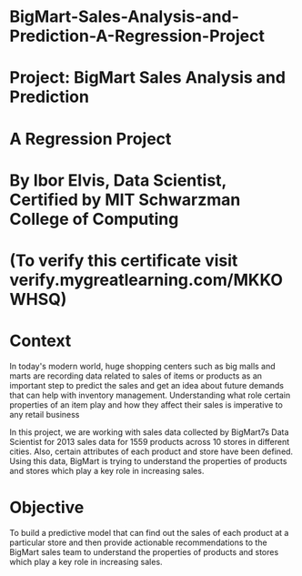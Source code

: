 # BigMart-Sales-Analysis-and-Prediction-A-Regression-Project
# Project: BigMart Sales Analysis and Prediction
# A Regression Project
# By Ibor Elvis, Data Scientist, Certified by MIT Schwarzman College of Computing
# (To verify this certificate visit verify.mygreatlearning.com/MKKOWHSQ)

# Context
In today's modern world, huge shopping centers such as big malls and marts are recording data related to sales of items or products as an important step to predict the sales and get an idea about future demands that can help with inventory management. Understanding what role certain properties of an item play and how they affect their sales is imperative to any retail business

In this project, we are working with sales data collected by BigMart7s Data Scientist for 2013 sales data for 1559 products across 10 stores in different cities. Also, certain attributes of each product and store have been defined. Using this data, BigMart is trying to understand the properties of products and stores which play a key role in increasing sales.

# Objective
To build a predictive model that can find out the sales of each product at a particular store and then provide actionable recommendations to the BigMart sales team to understand the properties of products and stores which play a key role in increasing sales.
